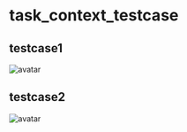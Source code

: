 # task_context_testcase
## testcase1
![avatar](https://raw.githubusercontent.com/alin-kk/task_context_testcase/main/testcase1.png)
## testcase2
![avatar](https://raw.githubusercontent.com/alin-kk/task_context_testcase/main/testcase2.png)
